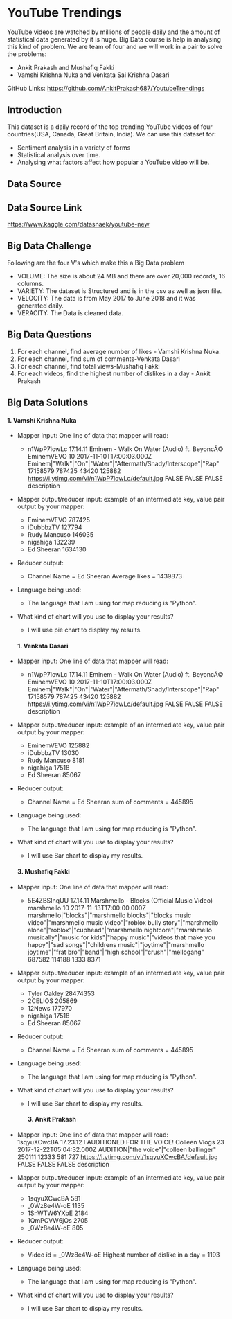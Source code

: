 # YouTube Trendings

YouTube videos are watched by millions of people daily and the amount of statistical data generated by it is huge. Big Data course is help in analysing this kind of problem. We are team of four and we will work in a pair to solve the problems:

* Ankit Prakash and Mushafiq Fakki
* Vamshi Krishna Nuka and Venkata Sai Krishna Dasari

GitHub Links: https://github.com/AnkitPrakash687/YoutubeTrendings

## Introduction

This dataset is a daily record of the top trending YouTube videos of four countries(USA, Canada, Great Britain, India). We can use this dataset for: 
* Sentiment analysis in a variety of forms
* Statistical analysis over time.
* Analysing what factors affect how popular a YouTube video will be.

## Data Source

## Data Source Link

https://www.kaggle.com/datasnaek/youtube-new

## Big Data Challenge

Following are the four V's which make this a Big Data problem

* VOLUME: The size is about 24 MB and there are over 20,000 records, 16 columns.
* VARIETY: The dataset is Structured and is in the csv as well as json file.
* VELOCITY: The data is from May 2017 to June 2018 and it was generated daily.
* VERACITY: The Data is cleaned data.

## Big Data Questions

1. For each channel, find average number of likes - Vamshi Krishna Nuka.
2. For each channel, find sum of  comments-Venkata Dasari
3. For each channel, find total views-Mushafiq Fakki
4. For each videos, find the highest number of dislikes in a day - Ankit Prakash

## Big Data Solutions
#### 1. Vamshi Krishna Nuka
* Mapper input: One line of data that mapper will read:            
     * n1WpP7iowLc	17.14.11	Eminem  -  Walk  On  Water  (Audio)  ft.  BeyoncÃ©	EminemVEVO	10	2017-11-10T17:00:03.000Z	Eminem|"Walk"|"On"|"Water"|"Aftermath/Shady/Interscope"|"Rap"	17158579	787425	43420	125882	https://i.ytimg.com/vi/n1WpP7iowLc/default.jpg	FALSE	FALSE	FALSE	description          
* Mapper output/reducer input: example of an intermediate key, value pair output by your mapper:          
     * EminemVEVO 787425
     * iDubbbzTV 127794
     * Rudy Mancuso 146035
     * nigahiga 132239
     * Ed Sheeran 1634130
* Reducer output:
    *  Channel Name = Ed Sheeran Average likes = 1439873
* Language being used:
    * The language that I am using for map reducing is "Python".
* What kind of chart will you use to display your results? 
    * I will use pie chart to display my results.
           
   #### 1. Venkata Dasari
* Mapper input: One line of data that mapper will read:            
     * n1WpP7iowLc	17.14.11	Eminem  -  Walk  On  Water  (Audio)  ft.  BeyoncÃ©	EminemVEVO	10	2017-11-10T17:00:03.000Z	Eminem|"Walk"|"On"|"Water"|"Aftermath/Shady/Interscope"|"Rap"	17158579	787425	43420	125882	https://i.ytimg.com/vi/n1WpP7iowLc/default.jpg	FALSE	FALSE	FALSE	description          
* Mapper output/reducer input: example of an intermediate key, value pair output by your mapper:          
     * EminemVEVO 125882
     * iDubbbzTV 13030
     * Rudy Mancuso 8181
     * nigahiga 17518
     * Ed Sheeran 85067
* Reducer output:
    *  Channel Name = Ed Sheeran sum of  comments = 445895
* Language being used:
    * The language that I am using for map reducing is "Python".
* What kind of chart will you use to display your results? 
    * I will use Bar chart to display my results.
    
    #### 3. Mushafiq Fakki
* Mapper input: One line of data that mapper will read:            
     * 5E4ZBSInqUU	17.14.11	Marshmello - Blocks (Official Music Video)	marshmello	10	2017-11-13T17:00:00.000Z	marshmello|"blocks"|"marshmello blocks"|"blocks music video"|"marshmello music video"|"roblox bully story"|"marshmello alone"|"roblox"|"cuphead"|"marshmello nightcore"|"marshmello musically"|"music for kids"|"happy music"|"videos that make you happy"|"sad songs"|"childrens music"|"joytime"|"marshmello joytime"|"frat bro"|"band"|"high school"|"crush"|"mellogang"	687582	114188	1333	8371	
        
* Mapper output/reducer input: example of an intermediate key, value pair output by your mapper:          
     * Tyler Oakley 28474353
     * 2CELIOS 205869
     * 12News 177970 
     * nigahiga 17518
     * Ed Sheeran 85067
* Reducer output:
    *  Channel Name = Ed Sheeran sum of  comments = 445895
* Language being used:
    * The language that I am using for map reducing is "Python".
* What kind of chart will you use to display your results? 
    * I will use Bar chart to display my results.
   
      #### 3. Ankit Prakash
* Mapper input: One line of data that mapper will read:            
  1sqyuXCwcBA	17.23.12	I AUDITIONED FOR THE VOICE!	Colleen Vlogs	23	2017-12-22T05:04:32.000Z	AUDITION|"the voice"|"colleen ballinger"	250111	12333	581	727	https://i.ytimg.com/vi/1sqyuXCwcBA/default.jpg	FALSE	FALSE	FALSE	description

* Mapper output/reducer input: example of an intermediate key, value pair output by your mapper: 

     * 1sqyuXCwcBA 581
     * _0Wz8e4W-oE 1135
     * 1SnWTW6YXbE 2184 
     * 1QmPCVW6jOs 2705
     * _0Wz8e4W-oE 805
     
* Reducer output:
    * Video id =  _0Wz8e4W-oE Highest number of dislike in a day = 1193
* Language being used:
    * The language that I am using for map reducing is "Python".
    
* What kind of chart will you use to display your results? 
    * I will use Bar chart to display my results.
